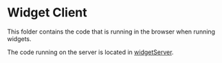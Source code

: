 # Widget Client
This folder contains the code that is running in the browser when running widgets.

The code running on the server is located in [widgetServer](../src/widgetServer).